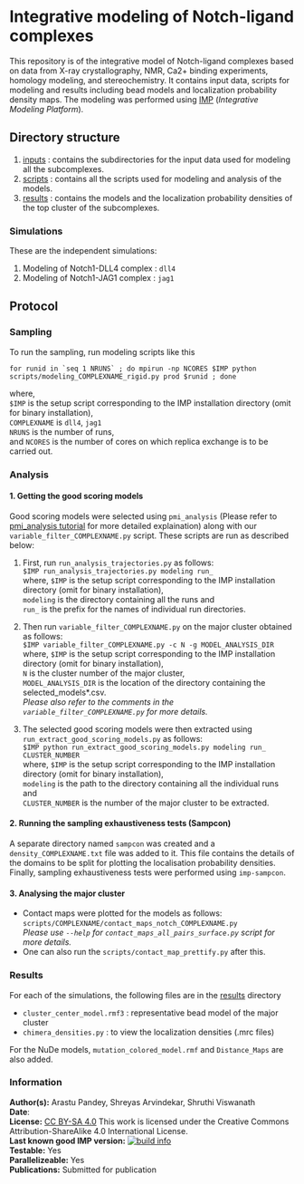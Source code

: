 # Integrative modeling of Notch-ligand complexes 

This repository is of the integrative model of Notch-ligand complexes based on data from X-ray crystallography, NMR, Ca2+ binding experiments, homology modeling, and stereochemistry. It contains input data, scripts for modeling and results including bead models and localization probability density maps. The modeling was performed using [IMP](https://integrativemodeling.org) (*Integrative Modeling Platform*).

## Directory structure
1. [inputs](inputs/) : contains the subdirectories for the input data used for modeling all the subcomplexes.
2. [scripts](scripts/) : contains all the scripts used for modeling and analysis of the models.
3. [results](results/) : contains the models and the localization probability densities of the top cluster of the subcomplexes.

### Simulations
These are the independent simulations:
1. Modeling of Notch1-DLL4 complex : `dll4`
2. Modeling of Notch1-JAG1 complex : `jag1`

## Protocol
### Sampling
To run the sampling, run modeling scripts like this 
```
for runid in `seq 1 NRUNS` ; do mpirun -np NCORES $IMP python scripts/modeling_COMPLEXNAME_rigid.py prod $runid ; done
```

where, \
`$IMP` is the setup script corresponding to the IMP installation directory (omit for binary installation), \
`COMPLEXNAME` is `dll4`, `jag1`   \
`NRUNS` is the number of runs, \
and `NCORES` is the number of cores on which replica exchange is to be carried out.


### Analysis
#### 1. Getting the good scoring models
  Good scoring models were selected using `pmi_analysis` (Please refer to [pmi_analysis tutorial](https://github.com/salilab/PMI_analysis) for more detailed explaination) along with our `variable_filter_COMPLEXNAME.py` script. These scripts are run as described below:
  1. First, run `run_analysis_trajectories.py` as follows:\
      `$IMP run_analysis_trajectories.py modeling run_ `\
      where, `$IMP` is the setup script corresponding to the IMP installation directory (omit for binary installation), \
      `modeling` is the directory containing all the runs and \
      `run_` is the prefix for the names of individual run directories.
      

  2. Then run `variable_filter_COMPLEXNAME.py` on the major cluster obtained as follows: \
      `$IMP variable_filter_COMPLEXNAME.py -c N -g MODEL_ANALYSIS_DIR`
      where, `$IMP` is the setup script corresponding to the IMP installation directory (omit for binary installation), \
      `N` is the cluster number of the major cluster, \
      `MODEL_ANALYSIS_DIR` is the location of the directory containing the selected_models*.csv.   
  _Please also refer to the comments in the `variable_filter_COMPLEXNAME.py` for more details._

  3. The selected good scoring models were then extracted using `run_extract_good_scoring_models.py` as follows: \
      `$IMP python run_extract_good_scoring_models.py modeling run_ CLUSTER_NUMBER` \
      where, `$IMP` is the setup script corresponding to the IMP installation directory (omit for binary installation), \
      `modeling` is the path to the directory containing all the individual runs and \
      `CLUSTER_NUMBER` is the number of the major cluster to be extracted.
      

#### 2. Running the sampling exhaustiveness tests (Sampcon)
A separate directory named `sampcon` was created and a `density_COMPLEXNAME.txt` file was added to it. This file contains the details of the domains to be split for plotting the localisation probability densities. Finally, sampling exhaustiveness tests were performed using `imp-sampcon`. 


#### 3. Analysing the major cluster
* Contact maps were plotted for the models as follows: `scripts/COMPLEXNAME/contact_maps_notch_COMPLEXNAME.py` \
    _Please use `--help` for `contact_maps_all_pairs_surface.py` script for more details._ 
* One can also run the `scripts/contact_map_prettify.py` after this. 



### Results

For each of the simulations, the following files are in the [results](results/) directory
* `cluster_center_model.rmf3` : representative bead model of the major cluster
* `chimera_densities.py` : to view the localization densities (.mrc files)

For the NuDe models, `mutation_colored_model.rmf` and `Distance_Maps` are also added.

### Information
**Author(s):** Arastu Pandey, Shreyas Arvindekar, Shruthi Viswanath\
**Date**: \
**License:** [CC BY-SA 4.0](https://creativecommons.org/licenses/by-sa/4.0/)
This work is licensed under the Creative Commons Attribution-ShareAlike 4.0
International License.\
**Last known good IMP version:** [![build info](https://integrativemodeling.org/systems/35/badge.svg?branch=main)](https://integrativemodeling.org/systems/) \
**Testable:** Yes\
**Parallelizeable:** Yes\
**Publications:** Submitted for publication
